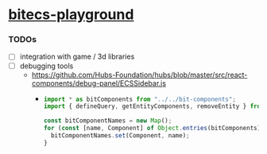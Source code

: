 [bitecs-playground](https://dirkarnez.github.io/bitecs-playground)
==================================================================
### TODOs
- [ ] integration with game / 3d libraries
- [ ] debugging tools
  - https://github.com/Hubs-Foundation/hubs/blob/master/src/react-components/debug-panel/ECSSidebar.js
    - ```js
      import * as bitComponents from "../../bit-components";
      import { defineQuery, getEntityComponents, removeEntity } from "bitecs";
      
      const bitComponentNames = new Map();
      for (const [name, Component] of Object.entries(bitComponents)) {
        bitComponentNames.set(Component, name);
      }
      ```
